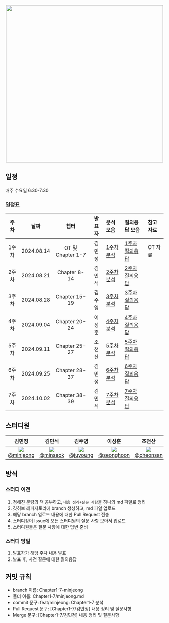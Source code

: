 <p align="center">
  <img src="https://github.com/user-attachments/assets/0b7fc8fa-4896-4f7e-bd48-8fe8364fae09" width="500"/>
</p>

## 일정

매주 수요일 6:30-7:30
### 일정표
| 주차  | 날짜 | 챕터       | 발표자  | 분석 모음                     | 질의응답 모음                                             | 참고 자료 |
| :----: | :---------: | :---------: | :-----: | :---------------------------- | :-------------------------------------------------------- | :-------------------------------------------------------- |
| 1주차 | 2024.08.14 | OT 및 Chapter 1-7  | 김민정 | [1주차 분석](https://github.com/prgrms-web-devcourse/NFE1-JS-DeepDive-Study/tree/main/Chapter1-7)             | [1주차 질의응답](https://github.com/prgrms-web-devcourse/NFE1-JS-DeepDive-Study/issues/1) | OT 자료 |
| 2주차 | 2024.08.21 | Chapter 8-14 | 김민석  | [2주차 분석](https://github.com/prgrms-web-devcourse/NFE1-JS-DeepDive-Study/tree/main/Chapter8-14)             | [2주차 질의응답](https://github.com/prgrms-web-devcourse/NFE1-JS-DeepDive-Study/issues/13) |
| 3주차 | 2024.08.28 | Chapter 15-19| 김주영  | [3주차 분석](https://github.com/prgrms-web-devcourse/NFE1-JS-DeepDive-Study/tree/main/Chapter15-19)             | [3주차 질의응답](https://github.com/prgrms-web-devcourse/NFE1-JS-DeepDive-Study/issues/19) |
| 4주차 | 2024.09.04 | Chapter 20-24| 이성훈  | [4주차 분석](https://github.com/prgrms-web-devcourse/NFE1-JS-DeepDive-Study/tree/main/Chapter20-24)             | [4주차 질의응답](https://github.com/prgrms-web-devcourse/NFE1-JS-DeepDive-Study/issues/28) |
| 5주차 | 2024.09.11 | Chapter 25-27| 조천산  | [5주차 분석](https://github.com/prgrms-web-devcourse/NFE1-JS-DeepDive-Study/tree/main/Chapter25-27)             | [5주차 질의응답](https://github.com/prgrms-web-devcourse/NFE1-JS-DeepDive-Study/issues/35) |
| 6주차 | 2024.09.25 | Chapter 28-37| 김민정  | [6주차 분석](https://github.com/prgrms-web-devcourse/NFE1-JS-DeepDive-Study/tree/main/Chapter28-37)             | [6주차 질의응답](https://github.com/prgrms-web-devcourse/NFE1-JS-DeepDive-Study/issues/47) |
| 7주차 | 2024.10.02 | Chapter 38-39| 김민석  | [7주차 분석](https://github.com/prgrms-web-devcourse/NFE1-JS-DeepDive-Study/tree/main/Chapter38-39)             | [7주차 질의응답](https://github.com/prgrms-web-devcourse/NFE1-JS-DeepDive-Study/issues/53) |


## 스터디원

| **김민정** | **김민석** | **김주영** | **이성훈** | **조천산** |
| :------: | :------: | :------: | :------: | :------: |
| [<img src="https://github.com/minjeongss.png" > <br/> @minjeong](https://github.com/minjeongss) | [<img src="https://github.com/se0kcess.png" > <br/> @minseok](https://github.com/se0kcess) | [<img src="https://github.com/kimjuyoung99.png" > <br/> @juyoung](https://github.com/kimjuyoung99) | [<img src="https://github.com/shlee9999.png" > <br/> @seonghoon](https://github.com/shlee9999) | [<img src="https://github.com/joarthvr.png" > <br/> @cheonsan](https://github.com/joarthvr) |


## 방식

### 스터디 이전

1. 정해진 분량의 책 공부하고, `내용 정리+질문 사항`을 하나의 md 파일로 정리
2. 깃허브 레파지토리에 branch 생성하고, md 파일 업로드
3. 해당 branch 업로드 내용에 대한 Pull Request 전송
4. 스터디장이 Issue에 모든 스터디원의 질문 사항 모아서 업로드
5. 스터디원들은 질문 사항에 대한 답변 준비

### 스터디 당일

1. 발표자가 해당 주차 내용 발표
2. 발표 후, 사전 질문에 대한 질의응답

## 커밋 규칙

- branch 이름: Chapter1-7-minjeong
- 폴더 이름: Chapter1-7/minjeong.md
- commit 문구: feat/minjeong: Chapter1-7 분석
- Pull Request 문구: [Chapter1-7/김민정] 내용 정리 및 질문사항
- Merge 문구: [Chapter1-7/김민정] 내용 정리 및 질문사항  
